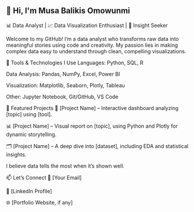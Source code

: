 
## 👋 Hi, I'm Musa Balikis Omowunmi
📊 Data Analyst | 📈 Data Visualization Enthusiast | 🧠 Insight Seeker 

Welcome to my GitHub! I’m a data analyst who transforms raw data into meaningful stories using code and creativity. My passion lies in making complex data easy to understand through clean, compelling visualizations.

🔧 Tools & Technologies I Use
Languages: Python, SQL, R

Data Analysis: Pandas, NumPy, Excel, Power BI

Visualization: Matplotlib, Seaborn, Plotly, Tableau

Other: Jupyter Notebook, Git/GitHub, VS Code

📁 Featured Projects
📍 [Project Name] – Interactive dashboard analyzing [topic] using [tool].

📊 [Project Name] – Visual report on [topic], using Python and Plotly for dynamic storytelling.

🗂️ [Project Name] – A deep dive into [dataset], including EDA and statistical insights.

I believe data tells the most when it’s shown well.

📫 Let’s Connect
📧 [Your Email]

💼 [LinkedIn Profile]

🌐 [Portfolio Website, if any]
